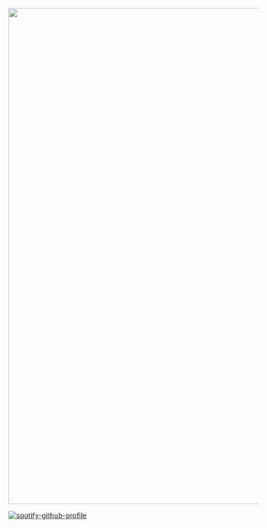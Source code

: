 

<p align="center">
  <img src="https://i.pinimg.com/736x/47/39/0d/47390d562ebd22c70f4a6867b3b71362.jpg"  width="1000" />
</p>

[![spotify-github-profile](https://spotify-github-profile.kittinanx.com/api/view?uid=31vctyzx33a5aij22qxwbmhl2i5q&cover_image=true&theme=novatorem&show_offline=true&background_color=ffd642&interchange=true&bar_color=ff1414&bar_color_cover=true)](https://github.com/kittinan/spotify-github-profile)
<!--
**MafiosoC00l/MafiosoC00l** is a ✨ _special_ ✨ repository because its `README.md` (this file) appears on your GitHub profile.

Here are some ideas to get you started:

- 🔭 I’m currently working on ...
- 🌱 I’m currently learning ...
- 👯 I’m looking to collaborate on ...
- 🤔 I’m looking for help with ...
- 💬 Ask me about ...
- 📫 How to reach me: ...
- 😄 Pronouns: ...
- ⚡ Fun fact: ...
-->
